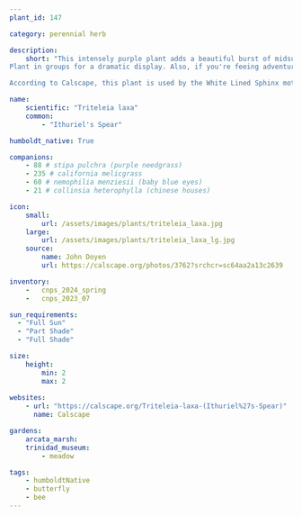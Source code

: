 ```yaml
---
plant_id: 147 

category: perennial herb

description:
    short: "This intensely purple plant adds a beautiful burst of midsummer color.
Plant in groups for a dramatic display. Also, if you're feeing adventurous - the corm/bulb is edible.<br/>

According to Calscape, this plant is used by the White Lined Sphinx moth - a large moth that has the ability to hover in mid-air beating its wings rapidly, earning it the name of hummingbird moth. " 

name: 
    scientific: "Triteleia laxa" 
    common: 
        - "Ithuriel's Spear"  

humboldt_native: True

companions:
    - 88 # stipa pulchra (purple needgrass)
    - 235 # california melicgrass
    - 60 # nemophilia menziesii (baby blue eyes) 
    - 21 # collinsia heterophylla (chinese houses)

icon: 
    small: 
        url: /assets/images/plants/triteleia_laxa.jpg 
    large: 
        url: /assets/images/plants/triteleia_laxa_lg.jpg 
    source: 
        name: John Doyen 
        url: https://calscape.org/photos/3762?srchcr=sc64aa2a13c2639 

inventory: 
    -   cnps_2024_spring
    -   cnps_2023_07 

sun_requirements:
  - "Full Sun"
  - "Part Shade"
  - "Full Shade"

size:
    height: 
        min: 2
        max: 2 
 
websites: 
    - url: "https://calscape.org/Triteleia-laxa-(Ithuriel%27s-Spear)"
      name: Calscape

gardens:
    arcata_marsh:
    trinidad_museum:
        - meadow

tags:
    - humboldtNative 
    - butterfly
    - bee
---
```

